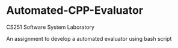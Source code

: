 # Automated-CPP-Evaluator

CS251 Software System Laboratory

An assignment to develop a automated evaluator using bash script
